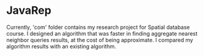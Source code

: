 JavaRep
=======
Currently, 'com' folder contains my research project for Spatial database course. I designed an algorithm that was faster in
finding aggregate nearest neighbor queries results, at the cost of being approximate. I compared my algorithm results with an
existing algorithm.
